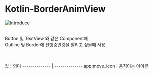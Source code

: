 # Kotlin-BorderAnimView

![introduce](https://user-images.githubusercontent.com/76588577/119303228-5ca46900-bca0-11eb-9bc5-9a8f92d74d7f.gif)<br>
<br>

Button 및 TextView 와 같은 Component에<br>
Outline 및 Border에 진행중인것을 알리고 싶을때 사용 <br>

<br>
<br>
값 | 의미
--------------	| --------------
app:move_icon	| 움직이는 아이콘
